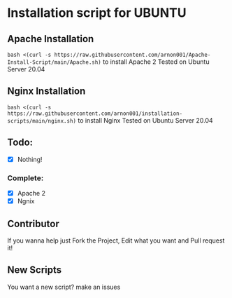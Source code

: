 # Installation script for UBUNTU
## Apache Installation
`bash <(curl -s https://raw.githubusercontent.com/arnon001/Apache-Install-Script/main/Apache.sh)`
to install Apache 2
Tested on Ubuntu Server 20.04
## Nginx Installation
  `bash <(curl -s https://raw.githubusercontent.com/arnon001/installation-scripts/main/nginx.sh)`
  to install Nginx 
  Tested on Ubuntu Server 20.04
## Todo:
- [x] Nothing!
### Complete:
- [x] Apache 2
- [x] Ngnix
## Contributor
If you wanna help just Fork the Project, Edit what you want and Pull request it!
## New Scripts
You want a new script?
make an issues
